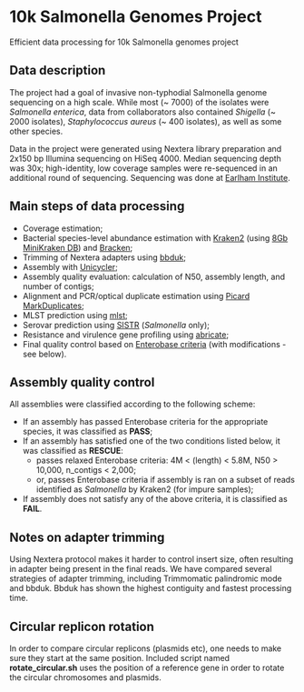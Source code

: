 # 10k Salmonella Genomes Project 

Efficient data processing for 10k Salmonella genomes project

## Data description

The project had a goal of invasive non-typhodial Salmonella genome sequencing on a high scale. While most (~ 7000) of the isolates were *Salmonella enterica*, data from collaborators also contained *Shigella* (~ 2000 isolates), *Staphylococcus aureus* (~ 400 isolates), as well as some other species.  

Data in the project were generated using Nextera library preparation and 2x150 bp Illumina sequencing on HiSeq 4000. Median sequencing depth was 30x; high-identity, low coverage samples were re-sequenced in an additional round of sequencing. Sequencing was done at [Earlham Institute](https://www.earlham.ac.uk/).

## Main steps of data processing

* Coverage estimation; 
* Bacterial species-level abundance estimation with [Kraken2](https://ccb.jhu.edu/software/kraken2/) (using [8Gb MiniKraken DB](ftp://ftp.ccb.jhu.edu/pub/data/kraken2_dbs/minikraken2_v2_8GB_201904_UPDATE.tgz)) and [Bracken](https://ccb.jhu.edu/software/bracken/); 
* Trimming of Nextera adapters using [bbduk](https://jgi.doe.gov/data-and-tools/bbtools/bb-tools-user-guide/bbduk-guide/); 
* Assembly with [Unicycler](https://github.com/rrwick/Unicycler); 
* Assembly quality evaluation: calculation of N50, assembly length, and number of contigs; 
* Alignment and PCR/optical duplicate estimation using [Picard MarkDuplicates](https://broadinstitute.github.io/picard/command-line-overview.html#MarkDuplicates); 
* MLST prediction using [mlst](https://github.com/tseemann/mlst); 
* Serovar prediction using [SISTR](https://github.com/peterk87/sistr_cmd) (*Salmonella* only); 
* Resistance and virulence gene profiling using [abricate](https://github.com/tseemann/abricate); 
* Final quality control based on [Enterobase criteria](https://enterobase.readthedocs.io/en/latest/pipelines/backend-pipeline-qaevaluation.html) (with modifications - see below). 

## Assembly quality control 

All assemblies were classified according to the following scheme: 

* If an assembly has passed Enterobase criteria for the appropriate species, it was classified as **PASS**; 
* If an assembly has satisfied one of the two conditions listed below, it was classified as **RESCUE**: 
    * passes relaxed Enterobase criteria: 4M < (length) < 5.8M, N50 > 10,000, n_contigs < 2,000; 
    * or, passes Enterobase criteria if assembly is ran on a subset of reads identified as *Salmonella* by Kraken2 (for impure samples); 
* If assembly does not satisfy any of the above criteria, it is classified as **FAIL**. 

## Notes on adapter trimming 

Using Nextera protocol makes it harder to control insert size, often resulting in adapter being present in the final reads. We have compared several strategies of adapter trimming, including Trimmomatic palindromic mode and bbduk. Bbduk has shown the highest contiguity and fastest processing time.  

## Circular replicon rotation 

In order to compare circular replicons (plasmids etc), one needs to make sure they start at the same position. Included script named **rotate_circular.sh** uses the position of a reference gene in order to rotate the circular chromosomes and plasmids. 
